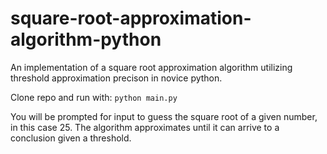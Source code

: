 # square-root-approximation-algorithm-python
An implementation of a square root approximation algorithm utilizing threshold approximation precison in novice python.

Clone repo and run with: `python main.py`

You will be prompted for input to guess the square root of a given number, in this case 25. The algorithm approximates until it can arrive to a conclusion given a threshold.
